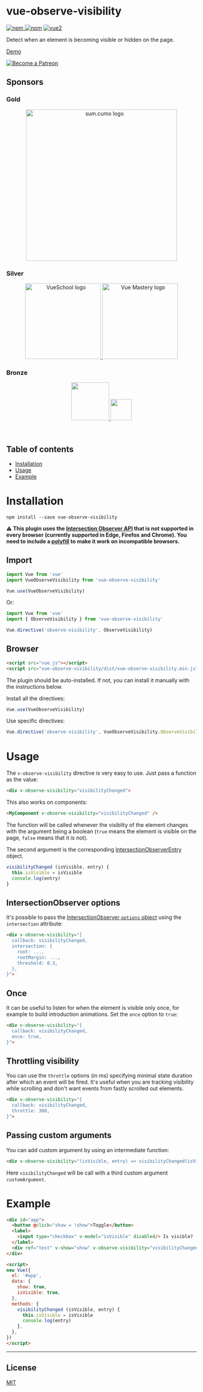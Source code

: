 # vue-observe-visibility

[![npm](https://img.shields.io/npm/v/vue-observe-visibility.svg) ![npm](https://img.shields.io/npm/dm/vue-observe-visibility.svg)](https://www.npmjs.com/package/vue-observe-visibility)
[![vue2](https://img.shields.io/badge/vue-2.x-brightgreen.svg)](https://vuejs.org/)

Detect when an element is becoming visible or hidden on the page.

[Demo](https://jsfiddle.net/Akryum/ppt7endj/)


<p>
  <a href="https://www.patreon.com/akryum" target="_blank">
    <img src="https://c5.patreon.com/external/logo/become_a_patron_button.png" alt="Become a Patreon">
  </a>
</p>

## Sponsors

### Gold

<p align="center">
  <a href="https://www.sumcumo.com/en/" target="_blank">
    <img src="https://cdn.discordapp.com/attachments/258614093362102272/570728242399674380/logo-sumcumo.png" alt="sum.cumo logo" width="400px">
  </a>
</p>

### Silver

<p align="center">
  <a href="https://vueschool.io/" target="_blank">
    <img src="https://vueschool.io/img/logo/vueschool_logo_multicolor.svg" alt="VueSchool logo" width="200px">
  </a>

  <a href="https://www.vuemastery.com/" target="_blank">
    <img src="https://cdn.discordapp.com/attachments/258614093362102272/557267759130607630/Vue-Mastery-Big.png" alt="Vue Mastery logo" width="200px">
  </a>
</p>

### Bronze

<p align="center">
  <a href="https://vuetifyjs.com" target="_blank">
    <img src="https://cdn.discordapp.com/attachments/537832759985700914/537832771691872267/Horizontal_Logo_-_Dark.png" width="100">
  </a>

  <a href="https://www.frontenddeveloperlove.com/" target="_blank" title="Frontend Developer Love">
    <img src="https://cdn.discordapp.com/attachments/258614093362102272/557267744249085953/frontend_love-logo.png" width="56">
  </a>
</p>

<br>

## Table of contents

- [Installation](#installation)
- [Usage](#usage)
- [Example](#example)

# Installation

```
npm install --save vue-observe-visibility
```

**⚠️ This plugin uses the [Intersection Observer API](http://caniuse.com/#feat=intersectionobserver) that is not supported in every browser (currently supported in Edge, Firefox and Chrome). You need to include a [polyfill](https://github.com/w3c/IntersectionObserver/tree/master/polyfill) to make it work on incompatible browsers.**

## Import

```javascript
import Vue from 'vue'
import VueObserveVisibility from 'vue-observe-visibility'

Vue.use(VueObserveVisibility)
```

Or:

```javascript
import Vue from 'vue'
import { ObserveVisibility } from 'vue-observe-visibility'

Vue.directive('observe-visibility', ObserveVisibility)
```

## Browser

```html
<script src="vue.js"></script>
<script src="vue-observe-visibility/dist/vue-observe-visibility.min.js"></script>
```

The plugin should be auto-installed. If not, you can install it manually with the instructions below.

Install all the directives:

```javascript
Vue.use(VueObserveVisibility)
```

Use specific directives:

```javascript
Vue.directive('observe-visibility', VueObserveVisibility.ObserveVisibility)
```

# Usage

The `v-observe-visibility` directive is very easy to use. Just pass a function as the value:

```html
<div v-observe-visibility="visibilityChanged">
```

This also works on components:

```html
<MyComponent v-observe-visibility="visibilityChanged" />
```

The function will be called whenever the visiblity of the element changes with the argument being a boolean (`true` means the element is visible on the page, `false` means that it is not).

The second argument is the corresponding [IntersectionObserverEntry](https://developer.mozilla.org/en-US/docs/Web/API/IntersectionObserverEntry) object.

```javascript
visibilityChanged (isVisible, entry) {
  this.isVisible = isVisible
  console.log(entry)
}
```

## IntersectionObserver options

It's possible to pass the [IntersectionObserver `options` object](https://developer.mozilla.org/en-US/docs/Web/API/IntersectionObserver/IntersectionObserver#Parameters) using the `intersection` attribute:

```html
<div v-observe-visibility="{
  callback: visibilityChanged,
  intersection: {
    root: ...,
    rootMargin: ...,
    threshold: 0.3,
  },
}">
```

## Once

It can be useful to listen for when the element is visible only once, for example to build introduction animations. Set the `once` option to `true`:

```html
<div v-observe-visibility="{
  callback: visibilityChanged,
  once: true,
}">
```

## Throttling visibility

You can use the `throttle` options (in ms) specifying minimal state duration after which an event will be fired. It's useful when you are tracking visibility while scrolling and don't want events from fastly scrolled out elements.

```html
<div v-observe-visibility="{
  callback: visibilityChanged,
  throttle: 300,
}">
```

## Passing custom arguments

You can add custom argument by using an intermediate function:

```html
<div v-observe-visibility="(isVisible, entry) => visibilityChanged(isVisible, entry, customArgument)">
```

Here `visibilityChanged` will be call with a third custom argument `customArgument`.

# Example

```html
<div id="app">
  <button @click="show = !show">Toggle</button>
  <label>
    <input type="checkbox" v-model="isVisible" disabled/> Is visible?
  </label>
  <div ref="test" v-show="show" v-observe-visibility="visibilityChanged">Hello world!</div>
</div>

<script>
new Vue({
  el: '#app',
  data: {
    show: true,
    isVisible: true,
  },
  methods: {
    visibilityChanged (isVisible, entry) {
      this.isVisible = isVisible
      console.log(entry)
    },
  },
})
</script>
```

---

## License

[MIT](http://opensource.org/licenses/MIT)
